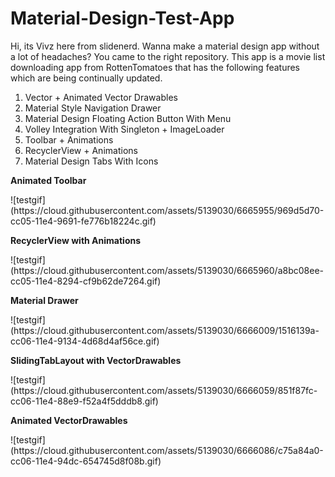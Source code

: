 Material-Design-Test-App
========================
Hi, its Vivz here from slidenerd. Wanna make a material design app without a lot of headaches? You came to the right repository. This app is a movie list downloading app from RottenTomatoes that has the following features which are being continually updated.
<ol>
<li>Vector + Animated Vector Drawables</li>
<li>Material Style Navigation Drawer</li>
<li>Material Design Floating Action Button With Menu</li>
<li>Volley Integration With Singleton + ImageLoader</li>
<li>Toolbar + Animations</li>
<li>RecyclerView + Animations</li>
<li>Material Design Tabs With Icons</li>
</ol>

<p><b>Animated Toolbar</b></p>
![testgif](https://cloud.githubusercontent.com/assets/5139030/6665955/969d5d70-cc05-11e4-9691-fe776b18224c.gif)

<p><b>RecyclerView with Animations</b></p>
![testgif](https://cloud.githubusercontent.com/assets/5139030/6665960/a8bc08ee-cc05-11e4-8294-cf9b62de7264.gif)

<p><b>Material Drawer</b></p>
![testgif](https://cloud.githubusercontent.com/assets/5139030/6666009/1516139a-cc06-11e4-9134-4d68d4af56ce.gif)

<p><b>SlidingTabLayout with VectorDrawables</b></p>
![testgif](https://cloud.githubusercontent.com/assets/5139030/6666059/851f87fc-cc06-11e4-88e9-f52a4f5dddb8.gif)

<p><b>Animated VectorDrawables</b></p>
![testgif](https://cloud.githubusercontent.com/assets/5139030/6666086/c75a84a0-cc06-11e4-94dc-654745d8f08b.gif)
